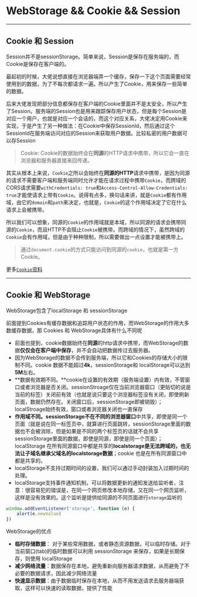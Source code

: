 # WebStorage && Cookie && Session

---

## Cookie 和 Session

Session并不是sessionStorage。简单来说，Session是保存在服务端的，而Cookie是保存在客户端的。

最起初的时候，大佬说想直接在浏览器端弄一个缓存，保存一下这个页面需要经常使用到的数据，为了不每次都请求一遍。所以产生了Cookie，用来保存一些简单的数据。

后来大佬发现把部分信息都保存在客户端的Cookie里面并不是太安全，所以产生了Session。服务端的Session也是用来跟踪保存用户状态，但是每个Session是对应一个用户，也就是对应一个会话的，而这个对应关系，大佬决定用Cookie来实现，于是产生了另一种做法：在Cookie中保存SessionId，然后通过这个SessionId在服务端访问对应的Session来获取用户数据。比较私密的用户数据可以存Session

> Cookie: Cookie的数据始终会在**同源**的HTTP请求中携带，所以它会一直在浏览器和服务器直接来回传递。

其实从根本上来说，`Cookie`之所以会始终在**同源的HTTP**请求中携带，是因为同源的请求不需要客户端和服务端同时允许才能在请求过程中携带`Cookie`，而跨域的CORS请求需要`withCredentials: true`和`Access-Control-Allow-Credentials: true`才能使请求上带有`Cookie`。说得有点多，换句话来讲，就是`Cookie`都有作用域，由它的`domain`和`path`来决定，也就是，`Cookie`的这个作用域决定了它在什么请求上会被携带。

所以我们可以想象，同源的`Cookie`的作用域就是本域，所以同源的请求会携带同源的`Cookie`，而且HTTP不会阻止`Cookie`被携带。而跨域的情况下，虽然跨域的`Cookie`会有作用域，但是由于种种限制，所以需要做出一点设置才能被携带上。

> 通过`document.cookie`的方式只能访问到同源的`cookie`，也就是第一方Cookie。


更多[`Cookie`资料](https://developer.mozilla.org/zh-CN/docs/Web/HTTP/Cookies)

---

## Cookie 和 WebStorage

WebStorage包含了localStorage 和 sessionStorage

前面提到Cookies有缓存数据和追踪用户状态的作用，而WebStorage的作用大多数缓存数据，那 Cookies 和 WebStorage具体有什么不同呢

- 前面也提到，cookie数据始终在**同源**的http请求中携带，而WebStorage的数据**仅仅会在客户端中保存**，并不会自动把数据传过去服务器。
- 因为WebStorage的数据不会传到服务端，所以它和Cookies的存储大小的限制不同。cookie 数据不能超过**4k**，sessionStorage和 localStorage可以达到**5M**左右。
- **数据有效期不同。**cookie在设置的有效期（服务端设置）内有效，不管窗口或者浏览器是否关闭。sessionStroage仅在当前浏览器窗口（更贴切的说是当前的标签）关闭前有效（也就是说只要这个浏览器标签没有关闭，即使刷新页面，数据仍然存在。关闭窗口后，sessionStorage即被销毁）；localStroage始终有效，窗口或者浏览器关闭也一直保存
- **作用域不同。**sessionStorage不在不同的浏览器**窗口**中共享，即使是同一个页面（就是说在同一标签页中，就算进行页面跳转，sessionStorage里面的数据也不会被消除，但是如果是不同的两个标签页的话就不会共享sessionStorage里面的数据，即使是同源，即使是同一个页面）；localStorage 在所有同源窗口中都是共享的**localstorage是无法跨域的，也无法让子域名继承父域名的localstorage数据**；cookie 也是在所有同源窗口中都是共享的。
- localStorage不支持过期时间的设置，我们可以通过手动封装加入过期时间的处理。
- localStorage支持事件通知机制，可以将数据更新的通知发送给监听者，注意：很容易犯的错误是，在同一个网页修改本地存储，又在同一个网页监听，这样是没有效果的。这个监听是提供给同源的不同页面进行`storage`监听的

```js
window.addEventListener('storage', function (e) {
	alert(e.newValue)
})
```

WebStorage的优点

- **临时存储数据**： 对于某些常用数据，或者静态资源数据，可以临时存储。对于当前窗口(tab)的临时数据可以利用 sessionStorage 来保存，如果是长期保存，则使用 localStorage
- **减少网络流量**：数据保存在本地，避免重新向服务器请求数据，从而避免了不必要的数据请求，因此减少网络流量
- **快速显示数据**：由于数据临时保存在本地，从而不用发送请求去服务器端获取，这样可以快速的读取数据，提供了性能

